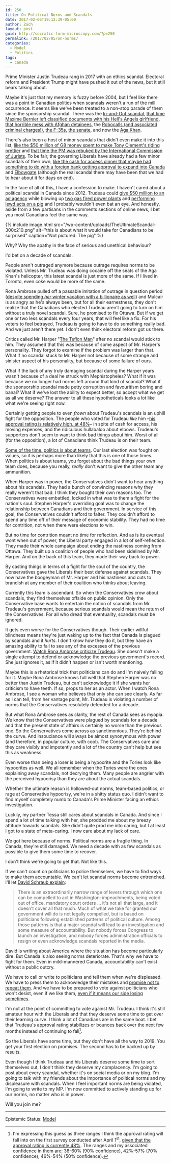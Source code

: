 ```yaml
---
id: 250
title: On Political Norms and Scandals
date: 2017-02-05T19:12:39-05:00
author: Zach
layout: post
guid: http://socratic-form-microscopy.com/?p=250
permalink: /2017/02/05/on-norms/
categories:
  - Model
  - Politics
tags:
  - canada
---
```


Prime Minister Justin Trudeau rang in 2017 with an ethics scandal. Electoral reform and President Trump might have pushed it out of the news, but it still bears talking about.

Maybe it's just that my memory is fuzzy before 2004, but I feel like there was a point in Canadian politics when scandals weren't a run of the mill occurrence. It seems like we've been treated to a non-stop parade of them since the sponsorship scandal. There was the <a href="http://www.cbc.ca/news/canada/mounties-search-tory-headquarters-1.712890">In-and-Out scandal</a>, <a href="https://www.thestar.com/news/canada/2008/05/27/he_destroyed_my_life_girlfriend_says.html">that time Maxime Bernier left classified documents with his Hell's Angels girlfriend</a>, <a href="http://www.aljazeera.com/news/2016/06/canada-urged-probe-role-afghan-detainee-torture-160609160734114.html">that horrible mess with Afghan detainees</a>, the <a href="http://www.cbc.ca/news/politics/michael-sona-guilty-in-robocalls-trial-but-did-not-likely-act-alone-1.2735676">Robocalls (and associated criminal charges!)</a>, <a href="http://www.huffingtonpost.ca/2012/09/04/f35-report-dnd-auditor-disagreement_n_1855569.html">the F-35s,</a> <a href="http://www.cbc.ca/news/politics/mike-duffy-trial-chronology-of-the-senate-expense-scandal-saga-1.3022241">the senate</a>, and now the <a href="http://www.cbc.ca/news/politics/ethics-commissioner-trudeau-aga-khan-1.3927846">Aga Khan</a>.

There's also been a host of minor scandals that didn't even make it into this list, <a href="http://www.cbc.ca/newsblogs/politics/inside-politics-blog/2010/06/the-g8-g20-and-a-gazebo-worth-gazillions.html">like the $50 million of G8 money spent to make Tony Clement's riding prettier</a> and <a href="https://www.thestar.com/news/canada/2014/07/25/chief_justice_cleared_in_spat_with_stephen_harper_government.html">that time the PM was rebuked by the International Commission of Jurists</a>. To be fair, the governing Liberals have already had a few minor scandals of their own, <a href="http://www.theglobeandmail.com/news/politics/trudeau-attended-cash-for-access-fundraiser-with-chinese-billionaires/article32971362/">like the cash for access dinner that maybe had something to do with a foreign bank getting approval to expand into Canada</a> and <a href="http://www.cbc.ca/news/politics/trudeau-elbow-all-party-committee-1.3609147">Elbowgate</a> (although the real scandal there may have been that we had to hear about it for days on end).

In the face of all of this, I have a confession to make. I haven't cared about a political scandal in Canada since 2012. Trudeau could <a href="http://www.cbc.ca/news2/background/groupaction/">give $50 million to an ad agency</a> while blowing up <a href="http://www.cbc.ca/news/canada/toronto/liberals-gas-plant-schedule-1.3601656">two gas fired power plants</a> and <a href="https://www.vice.com/en_us/article/you-are-currently-imagining-david-cameron-having-sex-with-a-pig-414">performing lewd acts on a pig</a> and I probably wouldn't even bat an eye. And honestly, aside from a few partisans in the comments sections of online news, I bet you most Canadians feel the same way.

{% include image.html src="/wp-content/uploads/TheUltimateScandal-300x210.png" alt="this is about what it would take for Canadians to be surprised" caption="Not pictured: The pig" %}

Why? Why the apathy in the face of serious and unethical behaviour?

I'd bet on a decade of scandals.

People aren't outraged anymore because outrage requires norms to be violated. Unless Mr. Trudeau was doing cocaine off the seats of the Aga Khan's helicopter, this latest scandal is just more of the same. If I lived in Toronto, even coke would be more of the same.

Rona Ambrose pulled off a passable imitation of outrage in question period (<a href="http://www.macleans.ca/politics/as-her-party-scolded-trudeau-ambrose-vacationed-on-billionaires-yacht/">despite spending <em>her</em> winter vacation with a billionaire as well</a>) and Mulcair is as angry as he's always been, but for all their earnestness, they don't realize that the Canadians who elected Trudeau aren't going to turn on him without a truly novel scandal. Sure, he promised to fix Ottawa. But if we get one or two less scandals every four years, that will feel like a fix. For his voters to feel betrayed, Trudeau is going to have to do something really bad. And we just aren't there yet. I don't even think electoral reform got us there.

Critics called Mr. Harper "<a href="http://www.thepeterboroughexaminer.com/2008/10/03/harpers-teflon-mystery">The Teflon Man</a>" after no scandal would stick to him. They assumed that this was because of some aspect of Mr. Harper's personality. They forgot to examine if the problem was larger than that. What if no scandal stuck to Mr. Harper not because of some strange and sinister aspect of his personality, but because of some failure of ours.

What if the lack of any truly damaging scandal during the Harper years wasn't because of a deal he struck with Mephistopheles? What if it was because we no longer had norms left around that kind of scandal? What if the sponsorship scandal made petty corruption and favouritism boring and banal? What if we've lost the ability to expect better, so accept what we get as all we deserve? The answer to all these hypotheticals looks a lot like what we're seeing right now.

Certainly getting people to even <em>frown</em> about Trudeau's scandals is an uphill fight for the opposition. The people who voted for Trudeau <em>like</em> him –<a href="http://www.cbc.ca/news/politics/grenier-trudeau-approval-history-1.3950007">his approval rating is relatively high, at 48%</a>– in spite of cash for access, his moving expenses, and the ridiculous hullabaloo about elbows. Trudeau's supporters don't seem to want to think bad things about him. Worst of all (for the opposition), a lot of Canadians think Trudeau is on their team.

<a href="http://slatestarcodex.com/2014/09/30/i-can-tolerate-anything-except-the-outgroup/">Some of the time, politics is about teams</a>. Our last election was fought on values, so it is perhaps more than likely that this is one of those times. When politics is about teams, you forget about the bad things your own team does, because you really, <em>really</em> don't want to give the other team any ammunition.

When Harper was in power, the Conservatives didn't want to hear anything about his scandals. They had a bunch of convincing reasons why they really weren't that bad. I think they bought their own reasons too. The Conservatives were embattled, locked in what was to them a fight for the nation's soul. Stephen Harper's overriding goal was to change the relationship between Canadians and their government. In service of this goal, the Conservatives couldn't afford to falter. They couldn't afford to spend any time off of their message of economic stability. They had no time for contrition, not when there were elections to win.

But no time for contrition meant no time for reflection. And as is its eventual wont when out of power, the Liberal party engaged in a lot of self-reflection. They made their whole campaign about ending the nastiness coming from Ottawa. They built up a coalition of people who had been sidelined by Mr. Harper. And on the back of this team, they made their way back to power.

By casting things in terms of a fight for the soul of the country, the Conservatives gave the Liberals their best defense against scandals. They now have the boogeyman of Mr. Harper and his nastiness and cuts to brandish at any member of their coalition who thinks about leaving.

Currently this team is ascendant. So when the Conservatives crow about scandals, they find themselves offside on public opinion. Only the Conservative base wants to entertain the notion of scandals from Mr. Trudeau's government, because serious scandals would mean the return of the Conservatives. For all who dread that eventuality, scandals must be ignored.

It gets even worse for the Conservatives though. Their earlier willful blindness means they're just waking up to the fact that Canada is plagued by scandals and it <em>hurts</em>. I don't know how they do it, but they have an amazing ability to fail to see any of the excesses of the previous government. <a href="https://www.facebook.com/ronaambrose/posts/10154291840483525">Watch Rona Ambrose criticize Trudeau</a>. She doesn't make a single attempt to defend or acknowledge the previous government's record. She just ignores it, as if it didn't happen or isn't worth mentioning.

Maybe this is a rhetorical trick that politicians can do and I'm naively falling for it. Maybe Rona Ambrose knows full well that Stephen Harper was no better than Justin Trudeau, but can't acknowledge it if she wants her criticism to have teeth. If so, props to her as an actor. When I watch Rona Ambrose, I see a woman who believes that only she can see clearly. As far as I can tell, from her vantage point, Mr. Trudeau is violating a number of norms that the Conservatives resolutely defended for a decade.

But what Rona Ambrose sees as clarity, the rest of Canada sees as myopia. We know that the Conservatives were plagued by scandals for a decade and that the present state of affairs is certainly no worse than the previous one. So the Conservatives come across as sanctimonious. They're behind the curve. And insouciance will always be almost synonymous with power (and therefore, in popular culture, with cool). The Conservatives care and they care visibly and impotently and a lot of the country can't help but see this as weakness.

Even worse than being a loser is being a hypocrite and the Tories look like hypocrites as well. We all remember when the Tories were the ones explaining away scandals, not decrying them. Many people are angrier with the perceived hypocrisy than they are about the actual scandals.

Whether the ultimate reason is hollowed-out norms, team-based politics, or rage at Conservative hypocrisy, we're in a shitty status quo. I didn't want to find myself completely numb to Canada's Prime Minister facing an ethics investigation.

Luckily, my partner Tessa still cares about scandals in Canada. And since I spend a lot of time talking with her, she prodded me about my breezy attitude towards scandals. She didn't quite prod me into caring, but I at least I got to a state of meta-caring. I now care about my lack of care.

We got here because of norms. Political norms are a fragile thing. In Canada, they're still damaged. We need a decade with as few scandals as possible to give them some time to recover.

I don't think we're going to get that. Not like this.

If we can't count on politicians to police themselves, we have to find ways to make them accountable. We can't let scandal norms become entrenched. I'll let <a href="http://dsadevil.blogspot.ca/2017/01/the-end-of-scandal-norms.html">David Schraub explain</a>:

<blockquote>There is an extraordinarily narrow range of levers through which one can be compelled to act in Washington: impeachments, being voted out of office, mandatory court orders ... it's not all that large, and it doesn't cover all that much. Much of what we take for granted our government will do is not legally compelled, but is based on politicians following established patterns of political culture. Among those patterns is that a major scandal will lead to an investigation and some measure of accountability. But nobody forces Congress to launch an investigation, and nobody forces administration officials to resign or even acknowledge scandals reported in the media.</blockquote>

David is writing about America where the situation has become particularly dire. But Canada is also seeing norms deteriorate. That's why we have to fight for them. Even in mild-mannered Canada, accountability can't exist without a public outcry.

We have to call or write to politicians and tell them when we're displeased. We have to press them to acknowledge their mistakes and <a href="http://www.theglobeandmail.com/news/politics/trudeau-cash-for-access-fundraisers-changes/article33788333/">promise not to repeat them</a>. And we have to be prepared to vote against politicians who won't desist, even if we like them, <u>even if it means our side losing sometimes</u>.

I'm not at the point of committing to vote against Mr. Trudeau. I think it's still amateur hour with the Liberals and that they deserve some time to get over their learning curve. I think a lot of Canadians are in the same boat. I bet that Trudeau's approval rating stabilizes or bounces back over the next few months instead of continuing to fall[^1].

So the Liberals have some time, but they don't have all the way to 2019. You get your first election on promises. The second has to be backed up by results.

Even though I think Trudeau and his Liberals deserve some time to sort themselves out, I don't think they deserve my complacency. I'm going to post about every scandal, whether it's on social media or on my blog. I'm going to talk with my friends about the importance of political norms and my displeasure with scandals. When I feel important norms are being violated, I'm going to write to my MP. I'm now committed to actively standing up for our norms, no matter who is in power.

Will you join me?

<hr class="post-end" />
<p class="epistemic-status">Epistemic Status: <a href="{{ site.baseurl }}/about-me">Model</a></p>

[^1]: I'm expressing this guess as three ranges I think the approval rating will fall into on the first survey conducted after April 1<sup>st</sup>, <a href="http://www.cbc.ca/news/politics/grenier-trudeau-approval-history-1.3950007">given that the approval rating is currently 48%</a>. The ranges and my associated confidence in them are: 38-60% (90% confidence), 42%-57% (70% confidence), 46%-54% (50% confidence).
